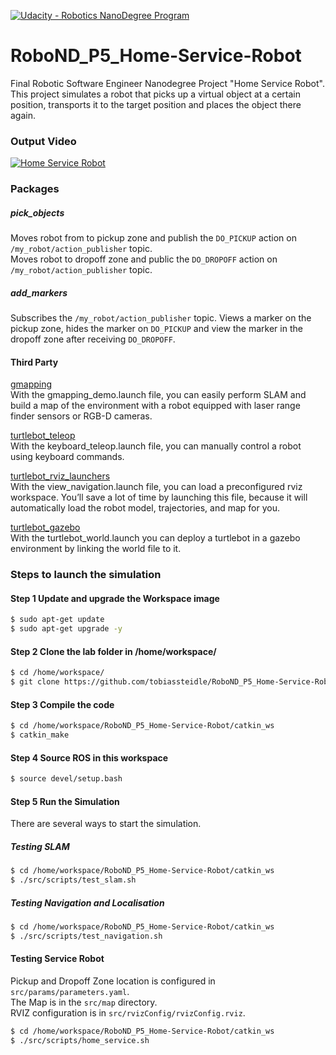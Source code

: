 [![Udacity - Robotics NanoDegree Program](https://s3-us-west-1.amazonaws.com/udacity-robotics/Extra+Images/RoboND_flag.png)](https://www.udacity.com/robotics)

# RoboND_P5_Home-Service-Robot
Final Robotic Software Engineer Nanodegree Project "Home Service Robot".  
This project simulates a robot that picks up a virtual object at a certain position, transports it to the target position and places the object there again.

### Output Video
[![Home Service Robot](http://img.youtube.com/vi/Mz-PplLILok/0.jpg)](http://www.youtube.com/watch?v=Mz-PplLILok "Home Service Robot")

### Packages

##### pick_objects
Moves robot from to pickup zone and publish the `DO_PICKUP` action on `/my_robot/action_publisher` topic.  
Moves robot to dropoff zone and public the `DO_DROPOFF` action on `/my_robot/action_publisher` topic.

##### add_markers
Subscribes the `/my_robot/action_publisher` topic.
Views a marker on the pickup zone, hides the marker on `DO_PICKUP` and view the marker in the dropoff zone after receiving `DO_DROPOFF`.

#### Third Party 
[gmapping](http://wiki.ros.org/gmapping)  
With the gmapping_demo.launch file, you can easily perform SLAM and build a map of the environment with a robot equipped with laser range finder sensors or RGB-D cameras.

[turtlebot_teleop](http://wiki.ros.org/turtlebot_teleop)  
With the keyboard_teleop.launch file, you can manually control a robot using keyboard commands.

[turtlebot_rviz_launchers](http://wiki.ros.org/turtlebot_rviz_launchers)  
With the view_navigation.launch file, you can load a preconfigured rviz workspace. You’ll save a lot of time by launching this file, because it will automatically load the robot model, trajectories, and map for you.

[turtlebot_gazebo](http://wiki.ros.org/turtlebot_gazebo)  
With the turtlebot_world.launch you can deploy a turtlebot in a gazebo environment by linking the world file to it.

### Steps to launch the simulation

#### Step 1 Update and upgrade the Workspace image
```sh
$ sudo apt-get update
$ sudo apt-get upgrade -y
```

#### Step 2 Clone the lab folder in /home/workspace/
```sh
$ cd /home/workspace/
$ git clone https://github.com/tobiassteidle/RoboND_P5_Home-Service-Robot

```

#### Step 3 Compile the code
```sh
$ cd /home/workspace/RoboND_P5_Home-Service-Robot/catkin_ws
$ catkin_make
```

#### Step 4 Source ROS in this workspace
```sh
$ source devel/setup.bash
```

#### Step 5 Run the Simulation
There are several ways to start the simulation.

##### Testing SLAM
```sh
$ cd /home/workspace/RoboND_P5_Home-Service-Robot/catkin_ws
$ ./src/scripts/test_slam.sh
```

##### Testing Navigation and Localisation
```sh
$ cd /home/workspace/RoboND_P5_Home-Service-Robot/catkin_ws
$ ./src/scripts/test_navigation.sh
```

#### Testing Service Robot
Pickup and Dropoff Zone location is configured in `src/params/parameters.yaml`.  
The Map is in the `src/map` directory.  
RVIZ configuration is in `src/rvizConfig/rvizConfig.rviz`.  

```sh
$ cd /home/workspace/RoboND_P5_Home-Service-Robot/catkin_ws
$ ./src/scripts/home_service.sh
```
